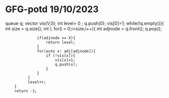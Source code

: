 # GFG-potd 19/10/2023

 queue<int> q;
	    vector<int> vis(V,0);
	    int level= 0 ;
	    q.push(0);
	    vis[0]=1;
	    while(!q.empty()){
	        int size = q.size();
	        int i;
	          for(i = 0;i<size;i++){
	              int adjnode = q.front();
	              q.pop();
	               
	              if(adjnode == X){
	                  return level;
	              }
	              for(auto x: adj[adjnode]){
	                  if (!vis[x]){
	                      vis[x]=1;
	                      q.push(x);
	                  }
	              }
	          }
	          level++;
	    }
	    return -1;
